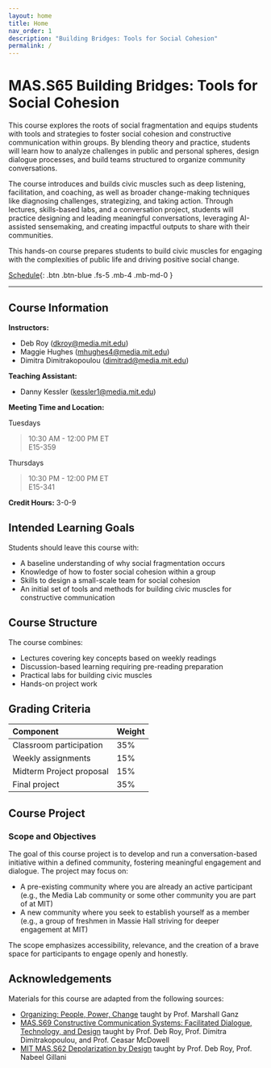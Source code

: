 ```yaml
---
layout: home
title: Home
nav_order: 1
description: "Building Bridges: Tools for Social Cohesion"
permalink: /
---
```


# MAS.S65 Building Bridges: Tools for Social Cohesion
This course explores the roots of social fragmentation and equips students with tools and strategies to foster social cohesion and constructive communication within groups. By blending theory and practice, students will learn how to analyze challenges in public and personal spheres, design dialogue processes, and build teams structured to organize community conversations. 

The course introduces and builds civic muscles such as deep listening, facilitation, and coaching, as well as broader change-making techniques like diagnosing challenges, strategizing, and taking action. Through lectures, skills-based labs, and a conversation project, students will practice designing and leading meaningful conversations, leveraging AI-assisted sensemaking, and creating impactful outputs to share with their communities. 

This hands-on course prepares students to build civic muscles for engaging with the complexities of public life and driving positive social change.

[Schedule](schedule){: .btn .btn-blue .fs-5 .mb-4 .mb-md-0 }

---

## Course Information

**Instructors:**
- Deb Roy ([dkroy@media.mit.edu](mailto:dkroy@media.mit.edu))
- Maggie Hughes ([mhughes4@media.mit.edu](mailto:mhughes4@media.mit.edu))
- Dimitra Dimitrakopoulou ([dimitrad@media.mit.edu](mailto:dimitrad@media.mit.edu))

**Teaching Assistant:**
- Danny Kessler ([kessler1@media.mit.edu](mailto:kessler1@media.mit.edu))

**Meeting Time and Location:**


Tuesdays
> 10:30 AM - 12:00 PM ET  
> E15-359

Thursdays  
> 10:30 PM - 12:00 PM ET  
> E15-341


**Credit Hours:** 3-0-9


## Intended Learning Goals

Students should leave this course with:
- A baseline understanding of why social fragmentation occurs
- Knowledge of how to foster social cohesion within a group
- Skills to design a small-scale team for social cohesion
- An initial set of tools and methods for building civic muscles for constructive communication

## Course Structure

The course combines:
- Lectures covering key concepts based on weekly readings
- Discussion-based learning requiring pre-reading preparation
- Practical labs for building civic muscles
- Hands-on project work

## Grading Criteria

| Component | Weight |
|:----------|:--------|
| Classroom participation | 35% |
| Weekly assignments | 15% |
| Midterm Project proposal | 15% |
| Final project | 35% |

## Course Project

### Scope and Objectives

The goal of this course project is to develop and run a conversation-based initiative within a defined community, fostering meaningful engagement and dialogue. The project may focus on:

- A pre-existing community where you are already an active participant (e.g., the Media Lab community or some other community you are part of at MIT)
- A new community where you seek to establish yourself as a member (e.g., a group of freshmen in Massie Hall striving for deeper engagement at MIT)

The scope emphasizes accessibility, relevance, and the creation of a brave space for participants to engage openly and honestly. 


## Acknowledgements
Materials for this course are adapted from the following sources:

- [Organizing: People, Power, Change](https://www.hks.harvard.edu/courses/organizing-people-power-change) taught by Prof. Marshall Ganz
- [MAS.S69 Constructive Communication Systems: Facilitated Dialogue, Technology, and Design](https://courses.media.mit.edu/2021spring/mass69/index.html) taught by Prof. Deb Roy, Prof. Dimitra Dimitrakopoulou, and Prof. Ceasar McDowell
- [MIT MAS.S62 Depolarization by Design](https://learning-modules.mit.edu/class/index.html?uuid=/course/MAS/fa17/MAS.S62#info) taught by Prof. Deb Roy, Prof. Nabeel Gillani
